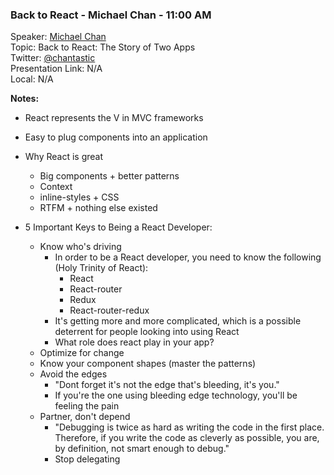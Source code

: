 ### Back to React - Michael Chan - 11:00 AM
Speaker: [Michael Chan](https://github.com/chantastic) <br>
Topic: Back to React: The Story of Two Apps <br>
Twitter: [@chantastic](http://twitter.com/chantastic) <br>
Presentation Link: N/A <br>
Local: N/A <br>

**Notes:**
- React represents the V in MVC frameworks
- Easy to plug components into an application
- Why React is great
    + Big components + better patterns
    + Context
    + inline-styles + CSS
    + RTFM + nothing else existed

- 5 Important Keys to Being a React Developer:
    + Know who's driving
        * In order to be a React developer, you need to know the following (Holy Trinity of React):
            - React
            - React-router
            - Redux
            - React-router-redux
        * It's getting more and more complicated, which is a possible deterrent for people looking into using React
        * What role does react play in your app?
    + Optimize for change
    + Know your component shapes (master the patterns)
    + Avoid the edges
        * "Dont forget it's not the edge that's bleeding, it's you."
        * If you're the one using bleeding edge technology, you'll be feeling the pain
    + Partner, don't depend
        * "Debugging is twice as hard as writing the code in the first place. Therefore, if you write the code as cleverly as possible, you are, by definition, not smart enough to debug."
        * Stop delegating